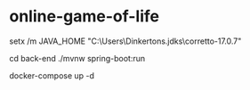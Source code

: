 # online-game-of-life

setx /m JAVA_HOME "C:\Users\Dinkertons\.jdks\corretto-17.0.7"

cd back-end
./mvnw spring-boot:run

docker-compose up -d


